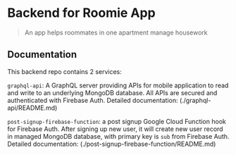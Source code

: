 # Backend for Roomie App

> An app helps roommates in one apartment manage housework

## Documentation

This backend repo contains 2 services:

`graphql-api`: A GraphQL server providing APIs for mobile application to read
and write to an underlying MongoDB database. All APIs are secured and
authenticated with Firebase Auth. Detailed documentation: (./graphql-api/README.md)

`post-signup-firebase-function`: a post signup Google Cloud Function hook for
Firebase Auth. After signing up new user, it will create new user record in
managed MongoDB database, with primary key is `sub` from Firebase Auth.
Detailed documentation: (./post-signup-firebase-function/README.md)
